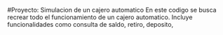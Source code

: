 #Proyecto: Simulacion de un cajero automatico
En este codigo se busca recrear todo el funcionamiento de un cajero automatico. Incluye funcionalidades como consulta de saldo, retiro, deposito, 
